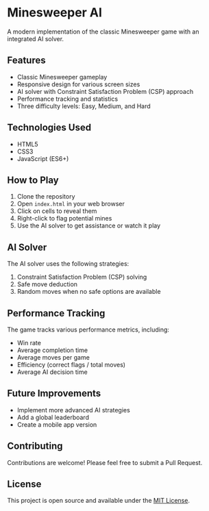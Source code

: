# Minesweeper AI

A modern implementation of the classic Minesweeper game with an integrated AI solver.

## Features

- Classic Minesweeper gameplay
- Responsive design for various screen sizes
- AI solver with Constraint Satisfaction Problem (CSP) approach
- Performance tracking and statistics
- Three difficulty levels: Easy, Medium, and Hard

## Technologies Used

- HTML5
- CSS3
- JavaScript (ES6+)

## How to Play

1. Clone the repository
2. Open `index.html` in your web browser
3. Click on cells to reveal them
4. Right-click to flag potential mines
5. Use the AI solver to get assistance or watch it play

## AI Solver

The AI solver uses the following strategies:

1. Constraint Satisfaction Problem (CSP) solving
2. Safe move deduction
3. Random moves when no safe options are available

## Performance Tracking

The game tracks various performance metrics, including:

- Win rate
- Average completion time
- Average moves per game
- Efficiency (correct flags / total moves)
- Average AI decision time

## Future Improvements

- Implement more advanced AI strategies
- Add a global leaderboard
- Create a mobile app version

## Contributing

Contributions are welcome! Please feel free to submit a Pull Request.

## License

This project is open source and available under the [MIT License](LICENSE).
